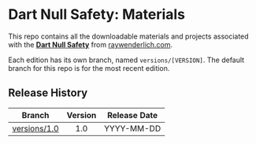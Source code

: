 # Dart Null Safety: Materials

This repo contains all the downloadable materials and projects associated with the **[Dart Null Safety](https://www.raywenderlich.com/library)** from [raywenderlich.com](https://www.raywenderlich.com).

Each edition has its own branch, named `versions/[VERSION]`. The default branch for this repo is for the most recent edition.

## Release History

| Branch                                                                                  | Version | Release Date |
| --------------------------------------------------------------------------------------- |:-------:|:------------:|
| [versions/1.0](https://github.com/raywenderlich/video-dns-materials/tree/versions/1.0) | 1.0     | YYYY-MM-DD   |
